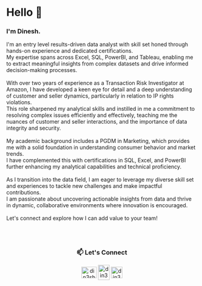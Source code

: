 # Hello 👋
### I'm Dinesh.

I'm an entry level results-driven data analyst with skill set honed through hands-on experience and dedicated certifications. <br>
My expertise spans across Excel, SQL, PowerBI, and Tableau, enabling me to extract meaningful insights from complex datasets and drive informed decision-making processes.
<br><br>
With over two years of experience as a Transaction Risk Investigator at Amazon, I have developed a keen eye for detail and a deep understanding of customer and seller dynamics, particularly in relation to IP rights violations. <br> This role sharpened my analytical skills and instilled in me a commitment to resolving complex issues efficiently and effectively, teaching me the nuances of customer and seller interactions, and the importance of data integrity and security.
<br><br>
My academic background includes a PGDM in Marketing, which provides me with a solid foundation in understanding consumer behavior and market trends. <br>
I have complemented this with certifications in SQL, Excel, and PowerBI further enhancing my analytical capabilities and technical proficiency.
<br><br>
As I transition into the data field, I am eager to leverage my diverse skill set and experiences to tackle new challenges and make impactful contributions.<br> I am passionate about uncovering actionable insights from data and thrive in dynamic, collaborative environments where innovation is encouraged.
<br><br>
Let's connect and explore how I can add value to your team!

<br> <br>
<h3 align="center"> 📫 Let's Connect </h3>
<p align=" center">
<a href="https://github.com/din3shn" target="blank"><img align="center" src="https://github.com/din3shn/din3shn.github.io/assets/160537914/a82d25c4-af44-47b8-9607-8e175ec07291" alt="din3shn" height="30" width="40" /></a>
<a href="https://linkedin.com/in/din3shn" target="blank"><img align="center" src="https://raw.githubusercontent.com/rahuldkjain/github-profile-readme-generator/master/src/images/icons/Social/linked-in-alt.svg" alt="din3shn" height="40" width="30" /></a>
<a href="https://www.hackerrank.com/din3shn" target="blank"><img align="center" src="https://raw.githubusercontent.com/rahuldkjain/github-profile-readme-generator/master/src/images/icons/Social/hackerrank.svg" alt="din3shn" height="30" width="30" /></a>
</p>
